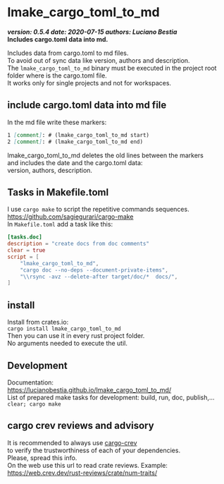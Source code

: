 [comment]: # (lmake_md_to_doc_comments segment start A)

# lmake_cargo_toml_to_md

[comment]: # (lmake_cargo_toml_to_md start)

***version: 0.5.4  date: 2020-07-15 authors: Luciano Bestia***  
**Includes cargo.toml data into md.**

[comment]: # (lmake_cargo_toml_to_md end)

[comment]: # (lmake_lines_of_code start)

[comment]: # (lmake_lines_of_code end)

Includes data from cargo.toml to md files.  
To avoid out of sync data like version, authors and description.  
The `lmake_cargo_toml_to_md` binary must be executed in the project root folder where is the cargo.toml file.  
It works only for single projects and not for workspaces.  

## include cargo.toml data into md file

In the md file write these markers:  

```markdown
1 [comment]: # (lmake_cargo_toml_to_md start)
2 [comment]: # (lmake_cargo_toml_to_md end)
```

lmake_cargo_toml_to_md deletes the old lines between the markers  
and includes the date and the cargo.toml data:  
version, authors, description.  

## Tasks in Makefile.toml  

I use `cargo make` to script the repetitive commands sequences.  
<https://github.com/sagiegurari/cargo-make>  
In `Makefile.toml` add a task like this:  

```toml
[tasks.doc]
description = "create docs from doc comments"
clear = true
script = [
    "lmake_cargo_toml_to_md",
    "cargo doc --no-deps --document-private-items",
    "\\rsync -avz --delete-after target/doc/*  docs/",
]
```

[comment]: # (lmake_md_to_doc_comments segment end A)

## install

Install from crates.io:  
`cargo install lmake_cargo_toml_to_md`  
Then you can use it in every rust project folder.  
No arguments needed to execute the util.  

## Development

Documentation:  
<https://lucianobestia.github.io/lmake_cargo_toml_to_md/>  
List of prepared make tasks for development: build, run, doc, publish,...  
`clear; cargo make`  

## cargo crev reviews and advisory

It is recommended to always use [cargo-crev](https://github.com/crev-dev/cargo-crev)  
to verify the trustworthiness of each of your dependencies.  
Please, spread this info.  
On the web use this url to read crate reviews. Example:  
<https://web.crev.dev/rust-reviews/crate/num-traits/>  

